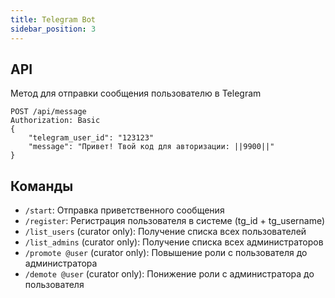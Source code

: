 ```yaml
---
title: Telegram Bot
sidebar_position: 3
---
```


## API

Метод для отправки сообщения пользователю в Telegram

```
POST /api/message
Authorization: Basic
{
    "telegram_user_id": "123123"
    "message": "Привет! Твой код для авторизации: ||9900||"
}
```

## Команды

- `/start`: Отправка приветственного сообщения
- `/register`: Регистрация пользователя в системе (tg_id + tg_username)
- `/list_users` (curator only): Получение списка всех пользователей
- `/list_admins` (curator only): Получение списка всех администраторов
- `/promote @user` (curator only): Повышение роли с пользователя до администратора
- `/demote @user` (curator only): Понижение роли с администратора до пользователя
